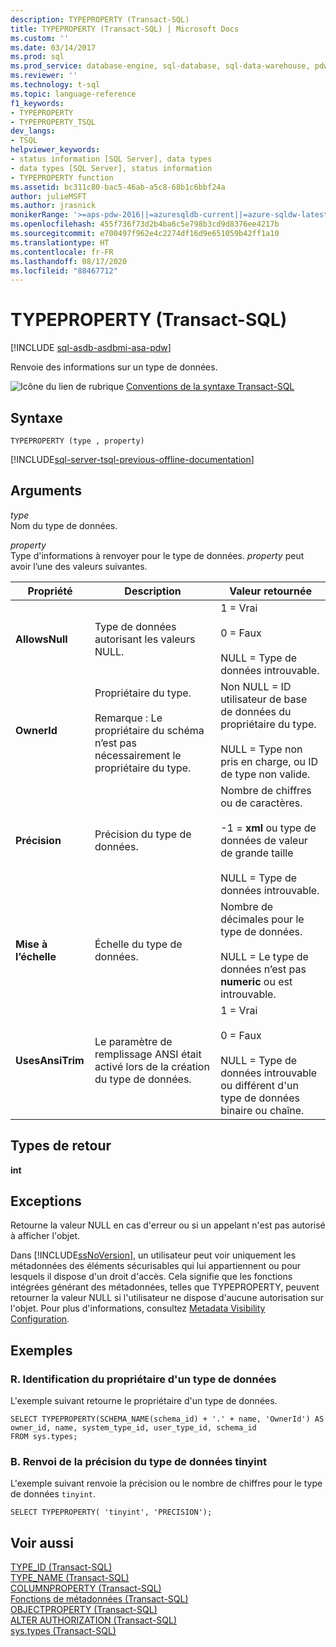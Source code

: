 ```yaml
---
description: TYPEPROPERTY (Transact-SQL)
title: TYPEPROPERTY (Transact-SQL) | Microsoft Docs
ms.custom: ''
ms.date: 03/14/2017
ms.prod: sql
ms.prod_service: database-engine, sql-database, sql-data-warehouse, pdw
ms.reviewer: ''
ms.technology: t-sql
ms.topic: language-reference
f1_keywords:
- TYPEPROPERTY
- TYPEPROPERTY_TSQL
dev_langs:
- TSQL
helpviewer_keywords:
- status information [SQL Server], data types
- data types [SQL Server], status information
- TYPEPROPERTY function
ms.assetid: bc311c80-bac5-46ab-a5c8-68b1c6bbf24a
author: julieMSFT
ms.author: jrasnick
monikerRange: '>=aps-pdw-2016||=azuresqldb-current||=azure-sqldw-latest||>=sql-server-2016||=sqlallproducts-allversions||>=sql-server-linux-2017||=azuresqldb-mi-current'
ms.openlocfilehash: 455f736f73d2b4ba6c5e798b3cd9d8376ee4217b
ms.sourcegitcommit: e700497f962e4c2274df16d9e651059b42ff1a10
ms.translationtype: HT
ms.contentlocale: fr-FR
ms.lasthandoff: 08/17/2020
ms.locfileid: "88467712"
---
```

# <a name="typeproperty-transact-sql"></a>TYPEPROPERTY (Transact-SQL)
[!INCLUDE [sql-asdb-asdbmi-asa-pdw](../../includes/applies-to-version/sql-asdb-asdbmi-asa-pdw.md)]

  Renvoie des informations sur un type de données.  
  
 ![Icône du lien de rubrique](../../database-engine/configure-windows/media/topic-link.gif "Icône du lien de rubrique") [Conventions de la syntaxe Transact-SQL](../../t-sql/language-elements/transact-sql-syntax-conventions-transact-sql.md)  
  
## <a name="syntax"></a>Syntaxe  
  
```  
TYPEPROPERTY (type , property)  
```  
  
[!INCLUDE[sql-server-tsql-previous-offline-documentation](../../includes/sql-server-tsql-previous-offline-documentation.md)]

## <a name="arguments"></a>Arguments
 *type*  
 Nom du type de données.  
  
 *property*  
 Type d'informations à renvoyer pour le type de données. *property* peut avoir l’une des valeurs suivantes.  
  
|Propriété|Description|Valeur retournée|  
|--------------|-----------------|--------------------|  
|**AllowsNull**|Type de données autorisant les valeurs NULL.|1 = Vrai<br /><br /> 0 = Faux<br /><br /> NULL = Type de données introuvable.|  
|**OwnerId**|Propriétaire du type.<br /><br /> Remarque : Le propriétaire du schéma n’est pas nécessairement le propriétaire du type.|Non NULL = ID utilisateur de base de données du propriétaire du type.<br /><br /> NULL = Type non pris en charge, ou ID de type non valide.|  
|**Précision**|Précision du type de données.|Nombre de chiffres ou de caractères.<br /><br /> -1 = **xml** ou type de données de valeur de grande taille<br /><br /> NULL = Type de données introuvable.|  
|**Mise à l’échelle**|Échelle du type de données.|Nombre de décimales pour le type de données.<br /><br /> NULL = Le type de données n’est pas **numeric** ou est introuvable.|  
|**UsesAnsiTrim**|Le paramètre de remplissage ANSI était activé lors de la création du type de données.|1 = Vrai<br /><br /> 0 = Faux<br /><br /> NULL = Type de données introuvable ou différent d'un type de données binaire ou chaîne.|  
  
## <a name="return-types"></a>Types de retour  
 **int**  
  
## <a name="exceptions"></a>Exceptions  
 Retourne la valeur NULL en cas d'erreur ou si un appelant n'est pas autorisé à afficher l'objet.  
  
 Dans [!INCLUDE[ssNoVersion](../../includes/ssnoversion-md.md)], un utilisateur peut voir uniquement les métadonnées des éléments sécurisables qui lui appartiennent ou pour lesquels il dispose d'un droit d'accès. Cela signifie que les fonctions intégrées générant des métadonnées, telles que TYPEPROPERTY, peuvent retourner la valeur NULL si l'utilisateur ne dispose d'aucune autorisation sur l'objet. Pour plus d'informations, consultez [Metadata Visibility Configuration](../../relational-databases/security/metadata-visibility-configuration.md).  
  
## <a name="examples"></a>Exemples  
  
### <a name="a-identifying-the-owner-of-a-data-type"></a>R. Identification du propriétaire d'un type de données  
 L'exemple suivant retourne le propriétaire d'un type de données.  
  
```  
SELECT TYPEPROPERTY(SCHEMA_NAME(schema_id) + '.' + name, 'OwnerId') AS owner_id, name, system_type_id, user_type_id, schema_id  
FROM sys.types;  
```  
  
### <a name="b-returning-the-precision-of-the-tinyint-data-type"></a>B. Renvoi de la précision du type de données tinyint  
 L'exemple suivant renvoie la précision ou le nombre de chiffres pour le type de données `tinyint`.  
  
```  
SELECT TYPEPROPERTY( 'tinyint', 'PRECISION');  
```  
  
## <a name="see-also"></a>Voir aussi  
 [TYPE_ID &#40;Transact-SQL&#41;](../../t-sql/functions/type-id-transact-sql.md)   
 [TYPE_NAME &#40;Transact-SQL&#41;](../../t-sql/functions/type-name-transact-sql.md)   
 [COLUMNPROPERTY &#40;Transact-SQL&#41;](../../t-sql/functions/columnproperty-transact-sql.md)   
 [Fonctions de métadonnées &#40;Transact-SQL&#41;](../../t-sql/functions/metadata-functions-transact-sql.md)   
 [OBJECTPROPERTY &#40;Transact-SQL&#41;](../../t-sql/functions/objectproperty-transact-sql.md)   
 [ALTER AUTHORIZATION &#40;Transact-SQL&#41;](../../t-sql/statements/alter-authorization-transact-sql.md)   
 [sys.types &#40;Transact-SQL&#41;](../../relational-databases/system-catalog-views/sys-types-transact-sql.md)  
  
  

